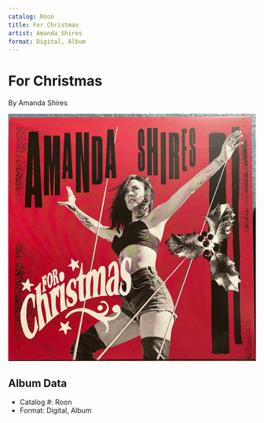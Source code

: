 ```yaml
---
catalog: Roon
title: For Christmas
artist: Amanda Shires
format: Digital, Album
---
```


# For Christmas

By Amanda Shires

![](../../assets/albumcovers/Amanda_Shires-For_Christmas.png)

## Album Data

- Catalog #: Roon
- Format: Digital, Album

